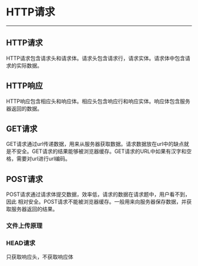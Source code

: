 # HTTP请求

---

## HTTP请求

HTTP请求包含请求头和请求体。请求头包含请求行，请求实体。请求体中包含请求的实际数据。

## HTTP响应

HTTP响应包含相应头和响应体。相应头包含响应行和响应实体。响应体包含服务器返回的数据。

## GET请求

GET请求通过url传递数据，用来从服务器获取数据。请求数据放在url中的缺点就是不安全。GET请求的结果能够被浏览器缓存。GET请求的URL中如果有汉字和空格，需要对url进行url编码。

## POST请求

POST请求通过请求体提交数据，效率低，请求的数据在请求题中，用户看不到，因此 相对安全。POST请求不能被浏览器缓存。一般用来向服务器保存数据，并获取服务器返回的结果。

### 文件上传原理

### HEAD请求

只获取响应头，不获取响应体



